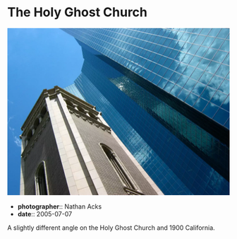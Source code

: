 # The Holy Ghost Church

![A church bell tower made out of light-colored stone against a brilliant blue sky](assets/2005-07-07-the-holy-ghost-church.webp)

* **photographer**:: Nathan Acks  
* **date**:: 2005-07-07

A slightly different angle on the Holy Ghost Church and 1900 California.
